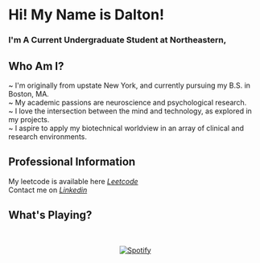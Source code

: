 # Hi! My Name is Dalton! 
### I'm A Current Undergraduate Student at Northeastern, 

## Who Am I?
~ I'm originally from upstate New York, and currently pursuing my B.S. in Boston, MA. <br>
~ My academic passions are neuroscience and psychological research. <br>
~ I love the intersection between the mind and technology, as explored in my projects. <br>
~ I aspire to apply my biotechnical worldview in an array of clinical and research environments. <br>

## Professional Information
My leetcode is available here [_Leetcode_](https://leetcode.com/u/daltontahy/) <br>
Contact me on [_Linkedin_](https://www.linkedin.com/in/dalton-tahy/)

## What's Playing?
&nbsp;<div align="center">
  [![Spotify](https://spotify-now-playing-onv2.vercel.app/api/spotify?background_color=0d1117&border_color=ffffff)](https://open.spotify.com/user/daltonthefish)
</div>
<!--
**daltontahy/daltontahy** is a ✨ _special_ ✨ repository because its `README.md` (this file) appears on your GitHub profile.

Here are some ideas to get you started:

- 🔭 I’m currently working on ...
- 🌱 I’m currently learning ...
- 👯 I’m looking to collaborate on ...
- 🤔 I’m looking for help with ...
- 💬 Ask me about ...
- 📫 How to reach me: ...
- 😄 Pronouns: ...
- ⚡ Fun fact: ...
-->
